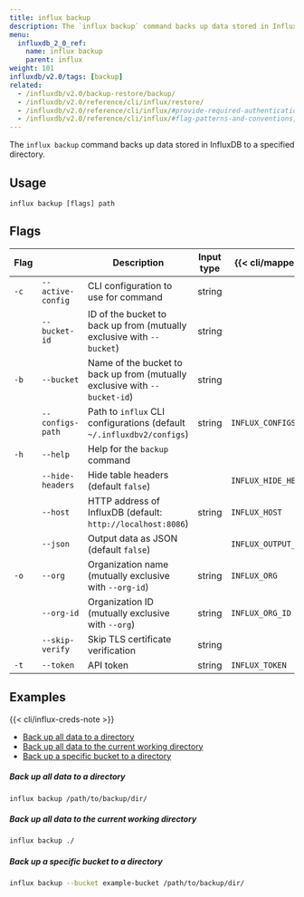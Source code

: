 ```yaml
---
title: influx backup
description: The `influx backup` command backs up data stored in InfluxDB to a specified directory.
menu:
  influxdb_2_0_ref:
    name: influx backup
    parent: influx
weight: 101
influxdb/v2.0/tags: [backup]
related:
  - /influxdb/v2.0/backup-restore/backup/
  - /influxdb/v2.0/reference/cli/influx/restore/
  - /influxdb/v2.0/reference/cli/influx/#provide-required-authentication-credentials, influx CLI—Provide required authentication credentials
  - /influxdb/v2.0/reference/cli/influx/#flag-patterns-and-conventions, influx CLI—Flag patterns and conventions
---
```


The `influx backup` command backs up data stored in InfluxDB to a specified directory.

## Usage
```
influx backup [flags] path
```

## Flags
| Flag |                   | Description                                                                | Input type | {{< cli/mapped >}}    |
|------|-------------------|-------------------------------------------------------------               |------------|--------------------   |
| `-c` | `--active-config` | CLI configuration to use for command                                       | string     |                       |
|      | `--bucket-id`     | ID of the bucket to back up from (mutually exclusive with `--bucket`)      | string     |                       |
| `-b` | `--bucket`        | Name of the bucket to back up from (mutually exclusive with `--bucket-id`) | string     |                       |
|      | `--configs-path`  | Path to `influx` CLI configurations (default `~/.influxdbv2/configs`)      | string     |`INFLUX_CONFIGS_PATH`  |
| `-h` | `--help`          | Help for the `backup` command                                              |            |                       |
|      | `--hide-headers`  | Hide table headers (default `false`)                                       |            | `INFLUX_HIDE_HEADERS` |
|      | `--host`          | HTTP address of InfluxDB (default: `http://localhost:8086`)                | string     | `INFLUX_HOST`         |
|      | `--json`          | Output data as JSON (default `false`)                                      |            | `INFLUX_OUTPUT_JSON`  |
| `-o` | `--org`           | Organization name (mutually exclusive with `--org-id`)                     | string     | `INFLUX_ORG`          |
|      | `--org-id`        | Organization ID (mutually exclusive with `--org`)                          | string     | `INFLUX_ORG_ID`       |
|      | `--skip-verify`   | Skip TLS certificate verification                                          | string     |                       |
| `-t` | `--token`         | API token                                                       | string     | `INFLUX_TOKEN`        |

## Examples

{{< cli/influx-creds-note >}}

- [Back up all data to a directory](#back-up-all-data-to-a-directory)
- [Back up all data to the current working directory](#back-up-all-data-to-the-current-working-directory)
- [Back up a specific bucket to a directory](#back-up-a-specific-bucket-to-a-directory)

##### Back up all data to a directory
```sh
influx backup /path/to/backup/dir/
```

##### Back up all data to the current working directory
```sh
influx backup ./
```

##### Back up a specific bucket to a directory
```sh
influx backup --bucket example-bucket /path/to/backup/dir/
```

